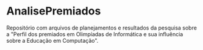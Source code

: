 # AnalisePremiados
Repositório com arquivos de planejamentos e resultados da pesquisa sobre a "Perfil dos premiados em Olimpíadas de Informática e sua influência sobre a Educação em Computação".



